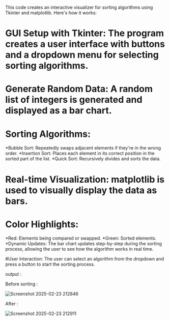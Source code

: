 







This code creates an interactive visualizer for sorting algorithms using Tkinter and matplotlib. Here's how it works:

# GUI Setup with Tkinter: The program creates a user interface with buttons and a dropdown menu for selecting sorting algorithms.

# Generate Random Data: A random list of integers is generated and displayed as a bar chart.

# Sorting Algorithms:
*Bubble Sort: Repeatedly swaps adjacent elements if they're in the wrong order.
*Insertion Sort: Places each element in its correct position in the sorted part of the list.
*Quick Sort: Recursively divides and sorts the data.

# Real-time Visualization: matplotlib is used to visually display the data as bars.

# Color Highlights:
*Red: Elements being compared or swapped.
*Green: Sorted elements.
*Dynamic Updates: The bar chart updates step-by-step during the sorting process, allowing the user to see how the algorithm works in real time.

#User Interaction: The user can select an algorithm from the dropdown and press a button to start the sorting process.

output :

Before sorting :

![Screenshot 2025-02-23 212846](https://github.com/user-attachments/assets/4a349029-4fcd-4514-bd11-8fe562bd9842)


After : 

![Screenshot 2025-02-23 212911](https://github.com/user-attachments/assets/f43b3f71-1020-432b-b467-02d1718f32fc)



